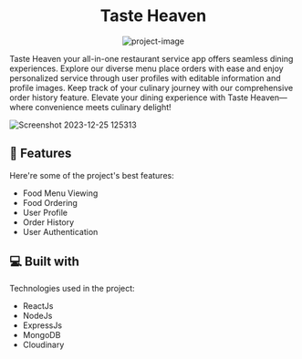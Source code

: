 <h1 align="center" id="title">Taste Heaven</h1>

<p align="center"><img src="https://socialify.git.ci/PSS2134/TasteHeaven/image?description=1&amp;descriptionEditable=A%20Restaurant%20Service%20App%20made%20by%20%40PSS2134&amp;language=1&amp;name=1&amp;owner=1&amp;theme=Dark" alt="project-image"></p>

<p id="description">Taste Heaven your all-in-one restaurant service app offers seamless dining experiences. Explore our diverse menu place orders with ease and enjoy personalized service through user profiles with editable information and profile images. Keep track of your culinary journey with our comprehensive order history feature. Elevate your dining experience with Taste Heaven—where convenience meets culinary delight!</p>

  ![Screenshot 2023-12-25 125313](https://github.com/PSS2134/TasteHeaven/assets/101321904/c6741e8f-a8ef-41da-a4e6-fb69f3948d43)

  
<h2>🧐 Features</h2>

Here're some of the project's best features:

*   Food Menu Viewing
*   Food Ordering
*   User Profile
*   Order History
*   User Authentication

  
<h2>💻 Built with</h2>

Technologies used in the project:

*   ReactJs
*   NodeJs
*   ExpressJs
*   MongoDB
*   Cloudinary
